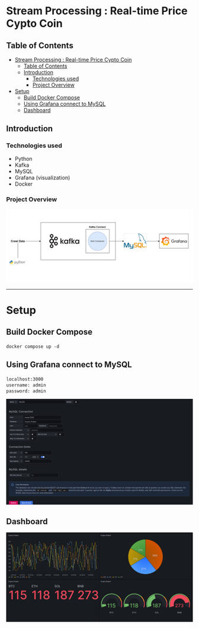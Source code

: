 # Stream Processing : Real-time Price Cypto Coin
## Table of Contents
- [Stream Processing : Real-time Price Cypto Coin](#stream-processing--real-time-price-cypto-coin)
  - [Table of Contents](#table-of-contents)
  - [Introduction](#introduction)
    - [Technologies used](#technologies-used)
    - [Project Overview](#project-overview)
- [Setup](#setup)
  - [Build Docker Compose](#build-docker-compose)
  - [Using Grafana connect to MySQL](#using-grafana-connect-to-mysql)
  - [Dashboard](#dashboard)

## Introduction
### Technologies used
- Python
- Kafka 
- MySQL
- Grafana (visualization)
- Docker 
### Project Overview
![Alt text](img/project_overview.png)
***
# Setup
## Build Docker Compose
    docker compose up -d
## Using Grafana connect to MySQL
    localhost:3000
    username: admin
    password: admin
![Alt text](img/Config_Grafana.png)

## Dashboard
![Alt text](img/dashboard.png)